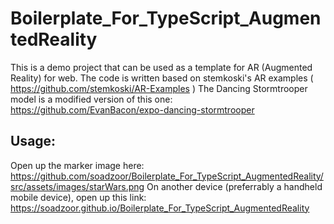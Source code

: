 # Boilerplate_For_TypeScript_AugmentedReality

  This is a demo project that can be used as a template for AR (Augmented Reality) for web.
  The code is written based on stemkoski's AR examples ( https://github.com/stemkoski/AR-Examples )
  The Dancing Stormtrooper model is a modified version of this one: https://github.com/EvanBacon/expo-dancing-stormtrooper

## Usage:
  Open up the marker image here: https://github.com/soadzoor/Boilerplate_For_TypeScript_AugmentedReality/src/assets/images/starWars.png
  On another device (preferrably a handheld mobile device), open up this link: https://soadzoor.github.io/Boilerplate_For_TypeScript_AugmentedReality
